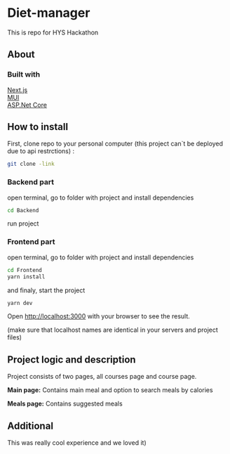 # Diet-manager
This is repo for HYS Hackathon

## About
### Built with


[Next.js](https://nextjs.org/) <br>
[MUI](https://mui.com/) <br>
[ASP.Net Core](https://dotnet.microsoft.com/en-us/apps/aspnet) <br>

## How to install

First, clone repo to your personal computer (this project can`t be deployed due to api restrctions) :

```bash
git clone -link
```
### Backend part
open terminal, go to folder with project and install dependencies

```bash
cd Backend
```
run project

### Frontend part
open terminal, go to folder with project and install dependencies

```bash
cd Frontend
yarn install
```

and finaly, start the project

```bash
yarn dev
```
Open [http://localhost:3000](http://localhost:3000) with your browser to see the result.

(make sure that localhost names are identical in your servers and project files)
## Project logic and description

Project consists of two pages, all courses page and course page.

**Main page:**
Contains main meal and option to search meals by calories

**Meals page:**
Contains suggested meals



## Additional
This was really cool experience and we loved it)
